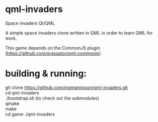 # qml-invaders
Space invaders Qt/QML

A simple space invaders clone written in QML in order to learn QML for work.

This game depends on the CommonJS plugin (https://github.com/grassator/qml-commonjs).

# building & running:
git clone https://github.com/ingmarolsson/qml-invaders.git  
cd qml-invaders  
./bootstrap.sh (to check out the submodules)  
qmake  
make  
cd game
./qml-invaders  

